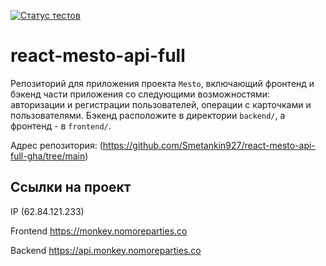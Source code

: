 [![Статус тестов](../../actions/workflows/tests.yml/badge.svg)](../../actions/workflows/tests.yml)

# react-mesto-api-full
Репозиторий для приложения проекта `Mesto`, включающий фронтенд и бэкенд части приложения со следующими возможностями: авторизации и регистрации пользователей, операции с карточками и пользователями. Бэкенд расположите в директории `backend/`, а фронтенд - в `frontend/`. 
  
Адрес репозитория: (https://github.com/Smetankin927/react-mesto-api-full-gha/tree/main)

## Ссылки на проект

IP (62.84.121.233)

Frontend https://monkey.nomoreparties.co

Backend https://api.monkey.nomoreparties.co
